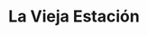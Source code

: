 ---
title: "La Vieja Estación"
url: /ciudad-autonoma-de-buenos-aires/la-vieja-estacion/
shop: reparación de automóviles
---